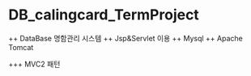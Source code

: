 # DB_calingcard_TermProject

++ DataBase 명함관리 시스템
++ Jsp&Servlet 이용
++ Mysql
++ Apache Tomcat

+++ MVC2 패턴
